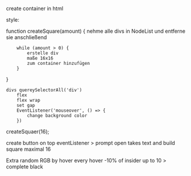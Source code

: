 create container in html

style:

function createSquare(amount) {
    nehme alle divs in NodeList und entferne sie anschließend
    

        while (amount > 0) {
            erstelle div
            maße 16x16
            zum container hinzufügen
        }    
       
}

    divs quereySelectorAll('div')
        flex 
        flex wrap
        set gap
        EventListener('mouseover', () => {
            change background color
        })
        

createSquaer(16);

create button on top
eventListener > prompt open 
takes text and build square
maximal 16


Extra 
random RGB by hover
every hover -10% of insider up to 10 > complete black 